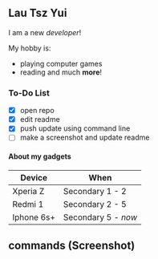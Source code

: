 ## Lau Tsz Yui

I am a new *developer*!

My hobby is:
* playing computer games
* reading
and much **more**!

### To-Do List
- [x] open repo
- [x] edit readme
- [x] push update using command line
- [ ] make a screenshot and update readme

#### About my gadgets

| Device      | When                |
| ----------  | ----------          |
| Xperia Z    | Secondary 1 - 2     |
| Redmi 1     | Secondary 2 - 5     |
| Iphone 6s+  | Secondary 5 - *now* |

## commands (Screenshot)


